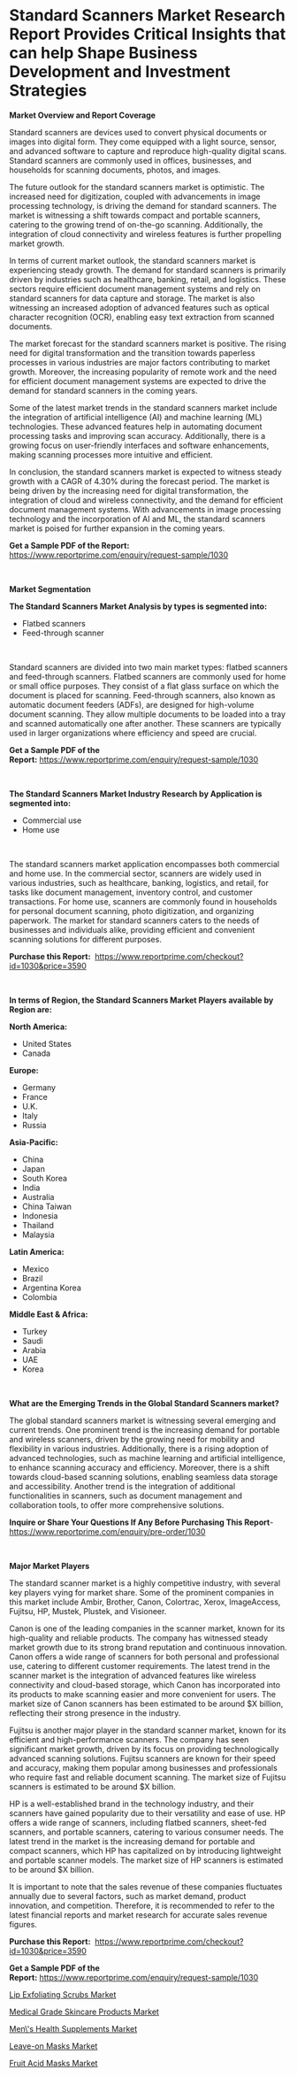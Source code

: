 <p><h1>Standard Scanners Market Research Report Provides Critical Insights that can help Shape Business Development and Investment Strategies</h1></p><p><strong>Market Overview and Report Coverage</strong></p>
<p><p>Standard scanners are devices used to convert physical documents or images into digital form. They come equipped with a light source, sensor, and advanced software to capture and reproduce high-quality digital scans. Standard scanners are commonly used in offices, businesses, and households for scanning documents, photos, and images.</p><p>The future outlook for the standard scanners market is optimistic. The increased need for digitization, coupled with advancements in image processing technology, is driving the demand for standard scanners. The market is witnessing a shift towards compact and portable scanners, catering to the growing trend of on-the-go scanning. Additionally, the integration of cloud connectivity and wireless features is further propelling market growth.</p><p>In terms of current market outlook, the standard scanners market is experiencing steady growth. The demand for standard scanners is primarily driven by industries such as healthcare, banking, retail, and logistics. These sectors require efficient document management systems and rely on standard scanners for data capture and storage. The market is also witnessing an increased adoption of advanced features such as optical character recognition (OCR), enabling easy text extraction from scanned documents.</p><p>The market forecast for the standard scanners market is positive. The rising need for digital transformation and the transition towards paperless processes in various industries are major factors contributing to market growth. Moreover, the increasing popularity of remote work and the need for efficient document management systems are expected to drive the demand for standard scanners in the coming years.</p><p>Some of the latest market trends in the standard scanners market include the integration of artificial intelligence (AI) and machine learning (ML) technologies. These advanced features help in automating document processing tasks and improving scan accuracy. Additionally, there is a growing focus on user-friendly interfaces and software enhancements, making scanning processes more intuitive and efficient.</p><p>In conclusion, the standard scanners market is expected to witness steady growth with a CAGR of 4.30% during the forecast period. The market is being driven by the increasing need for digital transformation, the integration of cloud and wireless connectivity, and the demand for efficient document management systems. With advancements in image processing technology and the incorporation of AI and ML, the standard scanners market is poised for further expansion in the coming years.</p></p>
<p><strong>Get a Sample PDF of the Report:</strong> <a href="https://www.reportprime.com/enquiry/request-sample/1030">https://www.reportprime.com/enquiry/request-sample/1030</a></p>
<p>&nbsp;</p>
<p><strong>Market Segmentation</strong></p>
<p><strong>The Standard Scanners Market Analysis by types is segmented into:</strong></p>
<p><ul><li>Flatbed scanners</li><li>Feed-through scanner</li></ul></p>
<p>&nbsp;</p>
<p><p>Standard scanners are divided into two main market types: flatbed scanners and feed-through scanners. Flatbed scanners are commonly used for home or small office purposes. They consist of a flat glass surface on which the document is placed for scanning. Feed-through scanners, also known as automatic document feeders (ADFs), are designed for high-volume document scanning. They allow multiple documents to be loaded into a tray and scanned automatically one after another. These scanners are typically used in larger organizations where efficiency and speed are crucial.</p></p>
<p><strong>Get a Sample PDF of the Report:</strong>&nbsp;<a href="https://www.reportprime.com/enquiry/request-sample/1030">https://www.reportprime.com/enquiry/request-sample/1030</a></p>
<p>&nbsp;</p>
<p><strong>The Standard Scanners Market Industry Research by Application is segmented into:</strong></p>
<p><ul><li>Commercial use</li><li>Home use</li></ul></p>
<p>&nbsp;</p>
<p><p>The standard scanners market application encompasses both commercial and home use. In the commercial sector, scanners are widely used in various industries, such as healthcare, banking, logistics, and retail, for tasks like document management, inventory control, and customer transactions. For home use, scanners are commonly found in households for personal document scanning, photo digitization, and organizing paperwork. The market for standard scanners caters to the needs of businesses and individuals alike, providing efficient and convenient scanning solutions for different purposes.</p></p>
<p><strong>Purchase this Report:</strong>&nbsp; <a href="https://www.reportprime.com/checkout?id=1030&price=3590">https://www.reportprime.com/checkout?id=1030&price=3590</a></p>
<p>&nbsp;</p>
<p><strong>In terms of Region, the Standard Scanners Market Players available by Region are:</strong></p>
<p>
    <p> <strong> North America: </strong>
        <ul>
            <li>United States</li>
            <li>Canada</li>
        </ul>
        </p> 
    <p> <strong> Europe: </strong>
        <ul>
            <li>Germany</li>
            <li>France</li>
            <li>U.K.</li>
            <li>Italy</li>
            <li>Russia</li>
        </ul>
        </p> 
    <p> <strong> Asia-Pacific: </strong>
        <ul>
            <li>China</li>
            <li>Japan</li>
            <li>South Korea</li>
            <li>India</li>
            <li>Australia</li>
            <li>China Taiwan</li>
            <li>Indonesia</li>
            <li>Thailand</li>
            <li>Malaysia</li>
        </ul>
        </p> 
    <p> <strong> Latin America: </strong>
        <ul>
            <li>Mexico</li>
            <li>Brazil</li>
            <li>Argentina Korea</li>
            <li>Colombia</li>
        </ul>
        </p> 
    <p> <strong> Middle East & Africa: </strong>
        <ul>
            <li>Turkey</li>
            <li>Saudi</li>
            <li>Arabia</li>
            <li>UAE</li>
            <li>Korea</li>
        </ul>
    </p>
    </p>
<p>&nbsp;</p>
<p><strong>What are the Emerging Trends in the Global Standard Scanners market?</strong></p>
<p><p>The global standard scanners market is witnessing several emerging and current trends. One prominent trend is the increasing demand for portable and wireless scanners, driven by the growing need for mobility and flexibility in various industries. Additionally, there is a rising adoption of advanced technologies, such as machine learning and artificial intelligence, to enhance scanning accuracy and efficiency. Moreover, there is a shift towards cloud-based scanning solutions, enabling seamless data storage and accessibility. Another trend is the integration of additional functionalities in scanners, such as document management and collaboration tools, to offer more comprehensive solutions.</p></p>
<p><strong>Inquire or Share Your Questions If Any Before Purchasing This Report</strong>- <a href="https://www.reportprime.com/enquiry/pre-order/1030">https://www.reportprime.com/enquiry/pre-order/1030</a></p>
<p>&nbsp;</p>
<p><strong>Major Market Players</strong></p>
<p><p>The standard scanner market is a highly competitive industry, with several key players vying for market share. Some of the prominent companies in this market include Ambir, Brother, Canon, Colortrac, Xerox, ImageAccess, Fujitsu, HP, Mustek, Plustek, and Visioneer. </p><p>Canon is one of the leading companies in the scanner market, known for its high-quality and reliable products. The company has witnessed steady market growth due to its strong brand reputation and continuous innovation. Canon offers a wide range of scanners for both personal and professional use, catering to different customer requirements. The latest trend in the scanner market is the integration of advanced features like wireless connectivity and cloud-based storage, which Canon has incorporated into its products to make scanning easier and more convenient for users. The market size of Canon scanners has been estimated to be around $X billion, reflecting their strong presence in the industry.</p><p>Fujitsu is another major player in the standard scanner market, known for its efficient and high-performance scanners. The company has seen significant market growth, driven by its focus on providing technologically advanced scanning solutions. Fujitsu scanners are known for their speed and accuracy, making them popular among businesses and professionals who require fast and reliable document scanning. The market size of Fujitsu scanners is estimated to be around $X billion. </p><p>HP is a well-established brand in the technology industry, and their scanners have gained popularity due to their versatility and ease of use. HP offers a wide range of scanners, including flatbed scanners, sheet-fed scanners, and portable scanners, catering to various consumer needs. The latest trend in the market is the increasing demand for portable and compact scanners, which HP has capitalized on by introducing lightweight and portable scanner models. The market size of HP scanners is estimated to be around $X billion.</p><p>It is important to note that the sales revenue of these companies fluctuates annually due to several factors, such as market demand, product innovation, and competition. Therefore, it is recommended to refer to the latest financial reports and market research for accurate sales revenue figures.</p></p>
<p><strong>Purchase this Report:</strong>&nbsp;&nbsp;<a href="https://www.reportprime.com/checkout?id=1030&price=3590">https://www.reportprime.com/checkout?id=1030&price=3590</a></p>
<p></p>
<p><strong>Get a Sample PDF of the Report:</strong>&nbsp;<a href="https://www.reportprime.com/enquiry/request-sample/1030">https://www.reportprime.com/enquiry/request-sample/1030</a></p>
<p><p><a href="https://github.com/ambrozg/Market-Research-Report-List-2/blob/main/lip-exfoliating-scrubs-market.md">Lip Exfoliating Scrubs Market</a></p><p><a href="https://github.com/rahu1503/Market-Research-Report-List-2/blob/main/medical-grade-skincare-products-market.md">Medical Grade Skincare Products Market</a></p><p><a href="https://github.com/rahu1501/Market-Research-Report-List-2/blob/main/mens-health-supplements-market.md">Men\'s Health Supplements Market</a></p><p><a href="https://github.com/dzharov81/Market-Research-Report-List-2/blob/main/leave-on-masks-market.md">Leave-on Masks Market</a></p><p><a href="https://github.com/gshchiplitsov/Market-Research-Report-List-2/blob/main/fruit-acid-masks-market.md">Fruit Acid Masks Market</a></p></p>
